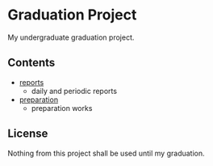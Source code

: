 # Graduation Project

My undergraduate graduation project.

## Contents

- [reports](/reports)
  - daily and periodic reports
- [preparation](/preparation)
  - preparation works

## License

Nothing from this project shall be used until my graduation.